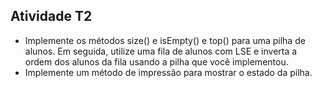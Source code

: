 ## Atividade T2

- Implemente os métodos size() e isEmpty() e top() para uma pilha de alunos. Em seguida, utilize uma fila de alunos com LSE e inverta a ordem dos alunos da fila usando a pilha que você implementou.
- Implemente um método de impressão para mostrar o estado da pilha.
